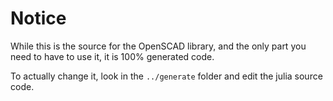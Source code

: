 # Notice

While this is the source for the OpenSCAD library, and the only part you need to have to use it, it is 100% generated code.

To actually change it, look in the `../generate` folder and edit the julia source code.
